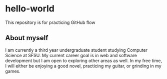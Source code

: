 # hello-world
This repository is for practicing GitHub flow

## About myself
I am currently a third year undergraduate student studying Computer Science at SFSU. My current career goal is in web and software development but I am open to exploring other areas as well. In my free time, I will either be enjoying a good novel, practicing my guitar, or grinding in my games. 

